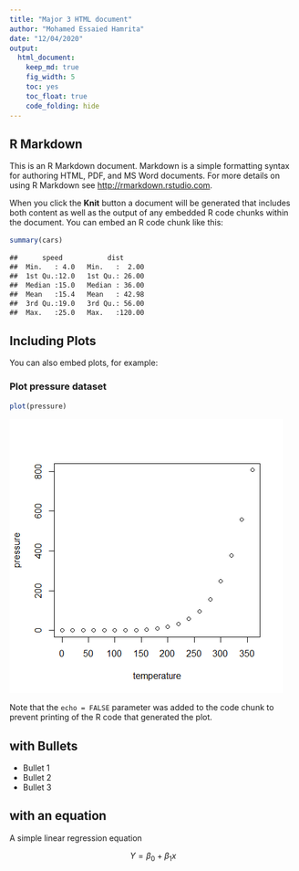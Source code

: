 ```yaml
---
title: "Major 3 HTML document"
author: "Mohamed Essaied Hamrita"
date: "12/04/2020"
output: 
  html_document: 
    keep_md: true
    fig_width: 5
    toc: yes
    toc_float: true
    code_folding: hide
---
```




## R Markdown

This is an R Markdown document. Markdown is a simple formatting syntax for authoring HTML, PDF, and MS Word documents. For more details on using R Markdown see <http://rmarkdown.rstudio.com>.

When you click the **Knit** button a document will be generated that includes both content as well as the output of any embedded R code chunks within the document. You can embed an R code chunk like this:


```r
summary(cars)
```

```
##      speed           dist       
##  Min.   : 4.0   Min.   :  2.00  
##  1st Qu.:12.0   1st Qu.: 26.00  
##  Median :15.0   Median : 36.00  
##  Mean   :15.4   Mean   : 42.98  
##  3rd Qu.:19.0   3rd Qu.: 56.00  
##  Max.   :25.0   Max.   :120.00
```

## Including Plots

You can also embed plots, for example:

### Plot pressure dataset


```r
plot(pressure)
```

![](Html_document_files/figure-html/pressure-1.png)<!-- -->

Note that the `echo = FALSE` parameter was added to the code chunk to prevent printing of the R code that generated the plot.

## with Bullets

- Bullet 1
- Bullet 2
- Bullet 3

## with an equation

A simple linear regression equation

$$ Y = \beta_0 + \beta_1x $$


